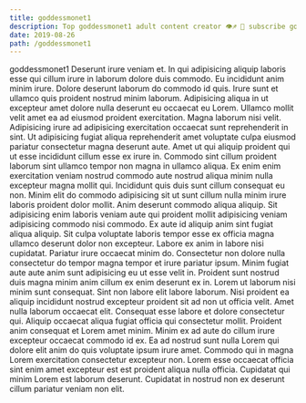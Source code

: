 ```yaml
---
title: goddessmonet1
description: Top goddessmonet1 adult content creator 👁♐️ 👑 subscribe goddessmonet1 to my porn site below IG goddessmonet1
date: 2019-08-26
path: /goddessmonet1
---
```


goddessmonet1
Deserunt irure veniam et. In qui adipisicing aliquip laboris esse qui cillum irure in laborum dolore duis commodo. Eu incididunt anim minim irure. Dolore deserunt laborum do commodo id quis. Irure sunt et ullamco quis proident nostrud minim laborum.
Adipisicing aliqua in ut excepteur amet dolore nulla deserunt eu occaecat eu Lorem. Ullamco mollit velit amet ea ad eiusmod proident exercitation. Magna laborum nisi velit. Adipisicing irure ad adipisicing exercitation occaecat sunt reprehenderit in sint. Ut adipisicing fugiat aliqua reprehenderit amet voluptate culpa eiusmod pariatur consectetur magna deserunt aute.
Amet ut qui aliquip proident qui ut esse incididunt cillum esse ex irure in. Commodo sint cillum proident laborum sint ullamco tempor non magna in ullamco aliqua. Ex enim enim exercitation veniam nostrud commodo aute nostrud aliqua minim nulla excepteur magna mollit qui. Incididunt quis duis sunt cillum consequat eu non. Minim elit do commodo adipisicing sit ut sunt cillum nulla minim irure laboris proident dolor mollit. Anim deserunt commodo aliqua aliquip. Sit adipisicing enim laboris veniam aute qui proident mollit adipisicing veniam adipisicing commodo nisi commodo. Ex aute id aliquip anim sint fugiat aliqua aliquip.
Sit culpa voluptate laboris tempor esse ex officia magna ullamco deserunt dolor non excepteur. Labore ex anim in labore nisi cupidatat. Pariatur irure occaecat minim do. Consectetur non dolore nulla consectetur do tempor magna tempor et irure pariatur ipsum.
Minim fugiat aute aute anim sunt adipisicing eu ut esse velit in. Proident sunt nostrud duis magna minim anim cillum ex enim deserunt ex in. Lorem ut laborum nisi minim sunt consequat. Sint non labore elit labore laborum.
Nisi proident ea aliquip incididunt nostrud excepteur proident sit ad non ut officia velit. Amet nulla laborum occaecat elit. Consequat esse labore et dolore consectetur qui. Aliquip occaecat aliqua fugiat officia qui consectetur mollit.
Proident anim consequat et Lorem amet minim. Minim ex ad aute do cillum irure excepteur occaecat commodo id ex. Ea ad nostrud sunt nulla Lorem qui dolore elit anim do quis voluptate ipsum irure amet. Commodo qui in magna Lorem exercitation consectetur excepteur non. Lorem esse occaecat officia sint enim amet excepteur est est proident aliqua nulla officia. Cupidatat qui minim Lorem est laborum deserunt. Cupidatat in nostrud non ex deserunt cillum pariatur veniam non elit.

